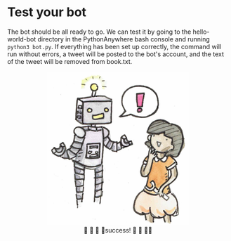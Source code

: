 # Test your bot
The bot should be all ready to go. We can test it by going to the hello-world-bot directory in the PythonAnywhere bash console and running ``python3 bot.py``. If everything has been set up correctly, the command will run without errors, a tweet will be posted to the bot's account, and the text of the tweet will be removed from book.txt.
<center><img src="robot2.jpg" height="350"><br>
  🌷 🌸 🌹 🌺success! 🌺 🌹 🌸🌷
</center> 
